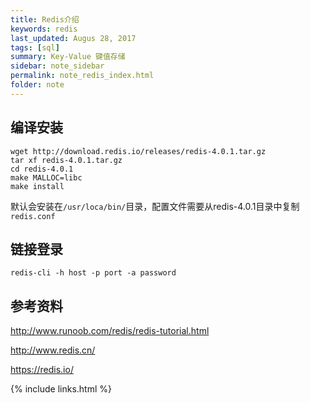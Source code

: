 ```yaml
---
title: Redis介绍
keywords: redis 
last_updated: Augus 28, 2017
tags: [sql]
summary: Key-Value 键值存储 
sidebar: note_sidebar
permalink: note_redis_index.html
folder: note 
---
```


## 编译安装

```
wget http://download.redis.io/releases/redis-4.0.1.tar.gz
tar xf redis-4.0.1.tar.gz
cd redis-4.0.1
make MALLOC=libc
make install
```

默认会安装在`/usr/loca/bin/`目录，配置文件需要从redis-4.0.1目录中复制`redis.conf`

## 链接登录

```
redis-cli -h host -p port -a password
```

## 参考资料

http://www.runoob.com/redis/redis-tutorial.html

http://www.redis.cn/

https://redis.io/


{% include links.html %}
